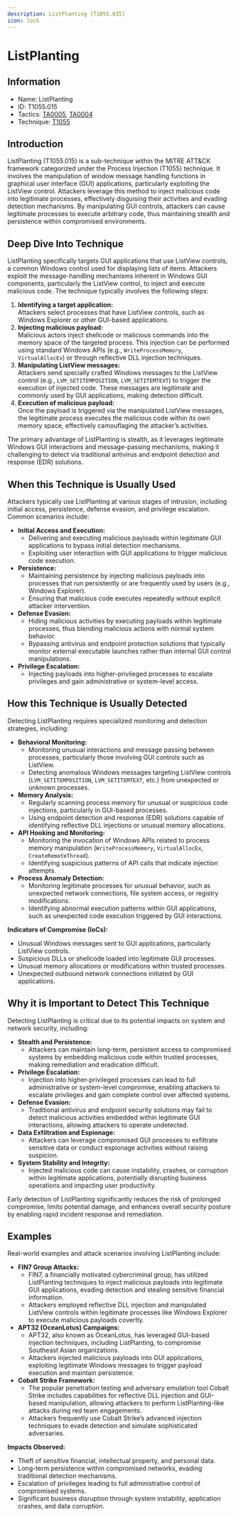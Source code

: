 ```yaml
---
description: ListPlanting [T1055.015]
icon: lock
---
```


# ListPlanting

## Information

- Name: ListPlanting
- ID: T1055.015
- Tactics: [TA0005](../TA0005/TA0005.md), [TA0004](../TA0004/TA0004.md)
- Technique: [T1055](T1055.md)

## Introduction

ListPlanting (T1055.015) is a sub-technique within the MITRE ATT\&CK framework categorized under the Process Injection (T1055) technique. It involves the manipulation of window message handling functions in graphical user interface (GUI) applications, particularly exploiting the ListView control. Attackers leverage this method to inject malicious code into legitimate processes, effectively disguising their activities and evading detection mechanisms. By manipulating GUI controls, attackers can cause legitimate processes to execute arbitrary code, thus maintaining stealth and persistence within compromised environments.

## Deep Dive Into Technique

ListPlanting specifically targets GUI applications that use ListView controls, a common Windows control used for displaying lists of items. Attackers exploit the message-handling mechanisms inherent in Windows GUI components, particularly the ListView control, to inject and execute malicious code. The technique typically involves the following steps:

1. **Identifying a target application:**\
   Attackers select processes that have ListView controls, such as Windows Explorer or other GUI-based applications.
2. **Injecting malicious payload:**\
   Malicious actors inject shellcode or malicious commands into the memory space of the targeted process. This injection can be performed using standard Windows APIs (e.g., `WriteProcessMemory`, `VirtualAllocEx`) or through reflective DLL injection techniques.
3. **Manipulating ListView messages:**\
   Attackers send specially crafted Windows messages to the ListView control (e.g., `LVM_SETITEMPOSITION`, `LVM_SETITEMTEXT`) to trigger the execution of injected code. These messages are legitimate and commonly used by GUI applications, making detection difficult.
4. **Execution of malicious payload:**\
   Once the payload is triggered via the manipulated ListView messages, the legitimate process executes the malicious code within its own memory space, effectively camouflaging the attacker’s activities.

The primary advantage of ListPlanting is stealth, as it leverages legitimate Windows GUI interactions and message-passing mechanisms, making it challenging to detect via traditional antivirus and endpoint detection and response (EDR) solutions.

## When this Technique is Usually Used

Attackers typically use ListPlanting at various stages of intrusion, including initial access, persistence, defense evasion, and privilege escalation. Common scenarios include:

- **Initial Access and Execution:**
  - Delivering and executing malicious payloads within legitimate GUI applications to bypass initial detection mechanisms.
  - Exploiting user interaction with GUI applications to trigger malicious code execution.
- **Persistence:**
  - Maintaining persistence by injecting malicious payloads into processes that run persistently or are frequently used by users (e.g., Windows Explorer).
  - Ensuring that malicious code executes repeatedly without explicit attacker intervention.
- **Defense Evasion:**
  - Hiding malicious activities by executing payloads within legitimate processes, thus blending malicious actions with normal system behavior.
  - Bypassing antivirus and endpoint protection solutions that typically monitor external executable launches rather than internal GUI control manipulations.
- **Privilege Escalation:**
  - Injecting payloads into higher-privileged processes to escalate privileges and gain administrative or system-level access.

## How this Technique is Usually Detected

Detecting ListPlanting requires specialized monitoring and detection strategies, including:

- **Behavioral Monitoring:**
  - Monitoring unusual interactions and message passing between processes, particularly those involving GUI controls such as ListView.
  - Detecting anomalous Windows messages targeting ListView controls (`LVM_SETITEMPOSITION`, `LVM_SETITEMTEXT`, etc.) from unexpected or unknown processes.
- **Memory Analysis:**
  - Regularly scanning process memory for unusual or suspicious code injections, particularly in GUI-based processes.
  - Using endpoint detection and response (EDR) solutions capable of identifying reflective DLL injections or unusual memory allocations.
- **API Hooking and Monitoring:**
  - Monitoring the invocation of Windows APIs related to process memory manipulation (`WriteProcessMemory`, `VirtualAllocEx`, `CreateRemoteThread`).
  - Identifying suspicious patterns of API calls that indicate injection attempts.
- **Process Anomaly Detection:**
  - Monitoring legitimate processes for unusual behavior, such as unexpected network connections, file system access, or registry modifications.
  - Identifying abnormal execution patterns within GUI applications, such as unexpected code execution triggered by GUI interactions.

**Indicators of Compromise (IoCs):**

- Unusual Windows messages sent to GUI applications, particularly ListView controls.
- Suspicious DLLs or shellcode loaded into legitimate GUI processes.
- Unusual memory allocations or modifications within trusted processes.
- Unexpected outbound network connections initiated by GUI applications.

## Why it is Important to Detect This Technique

Detecting ListPlanting is critical due to its potential impacts on system and network security, including:

- **Stealth and Persistence:**
  - Attackers can maintain long-term, persistent access to compromised systems by embedding malicious code within trusted processes, making remediation and eradication difficult.
- **Privilege Escalation:**
  - Injection into higher-privileged processes can lead to full administrative or system-level compromise, enabling attackers to escalate privileges and gain complete control over affected systems.
- **Defense Evasion:**
  - Traditional antivirus and endpoint security solutions may fail to detect malicious activities embedded within legitimate GUI interactions, allowing attackers to operate undetected.
- **Data Exfiltration and Espionage:**
  - Attackers can leverage compromised GUI processes to exfiltrate sensitive data or conduct espionage activities without raising suspicion.
- **System Stability and Integrity:**
  - Injected malicious code can cause instability, crashes, or corruption within legitimate applications, potentially disrupting business operations and impacting user productivity.

Early detection of ListPlanting significantly reduces the risk of prolonged compromise, limits potential damage, and enhances overall security posture by enabling rapid incident response and remediation.

## Examples

Real-world examples and attack scenarios involving ListPlanting include:

- **FIN7 Group Attacks:**
  - FIN7, a financially motivated cybercriminal group, has utilized ListPlanting techniques to inject malicious payloads into legitimate GUI applications, evading detection and stealing sensitive financial information.
  - Attackers employed reflective DLL injection and manipulated ListView controls within legitimate processes like Windows Explorer to execute malicious payloads covertly.
- **APT32 (OceanLotus) Campaigns:**
  - APT32, also known as OceanLotus, has leveraged GUI-based injection techniques, including ListPlanting, to compromise Southeast Asian organizations.
  - Attackers injected malicious payloads into GUI applications, exploiting legitimate Windows messages to trigger payload execution and maintain persistence.
- **Cobalt Strike Framework:**
  - The popular penetration testing and adversary emulation tool Cobalt Strike includes capabilities for reflective DLL injection and GUI-based manipulation, allowing attackers to perform ListPlanting-like attacks during red team engagements.
  - Attackers frequently use Cobalt Strike’s advanced injection techniques to evade detection and simulate sophisticated adversaries.

**Impacts Observed:**

- Theft of sensitive financial, intellectual property, and personal data.
- Long-term persistence within compromised networks, evading traditional detection mechanisms.
- Escalation of privileges leading to full administrative control of compromised systems.
- Significant business disruption through system instability, application crashes, and data corruption.
